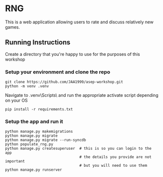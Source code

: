 # RNG

This is a web application allowing users to rate and discuss relatively new games.

## Running Instructions

Create a directory that you're happy to use for the purposes of this workshop

### Setup your environment and clone the repo
```
git clone https://github.com/JAA1999/asep-workshop.git
python -m venv .venv
```

Navigate to .venv\Scripts\ and run the appropriate activate script depending on your OS

```
pip install -r requirements.txt
```

### Setup the app and run it
```
python manage.py makemigrations
python manage.py migrate
python manage.py migrate --run-syncdb
python populate_rng.py
python manage.py createsuperuser  # this is so you can login to the app
                                  # the details you provide are not important
                                  # but you will need to use them
python manage.py runserver
```